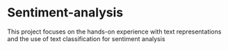 # Sentiment-analysis
This project focuses on the hands-on experience with text representations and the use of text classification for sentiment analysis
